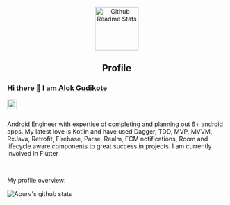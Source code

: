 <p align="center">
 <img width="100px" src="https://res.cloudinary.com/anuraghazra/image/upload/v1594908242/logo_ccswme.svg" align="center" alt="Github Readme Stats" />
 <h2 align="center">Profile</h2>
</p>

### Hi there 👋 I am [Alok Gudikote](https://alokomkar.github.io)

<a href="https://www.linkedin.com/in/alokgudikote/">
  <img align="left" alt="Alok's LinkdeIN" width="22px" src="https://cdn.jsdelivr.net/npm/simple-icons@v3/icons/linkedin.svg" />
</a>
<br />
<br />


<!--
**ApurvShah007/ApurvShah007** is a ✨ _special_ ✨ repository because its `README.md` (this file) appears on your GitHub profile.
-->

<div>
 <p>

Android Engineer with expertise of completing and planning out 6+ android apps. My latest love is Kotlin and have used Dagger, TDD, MVP, MVVM, RxJava, Retrofit, Firebase, Parse, Realm, FCM notifications, Room and lifecycle aware components to great success in projects. I am currently involved in Flutter

</h4>
</div>

<br />

<div><p>My profile overview: </p></div>

![Apurv's github stats](https://github-readme-stats.vercel.app/api?username=alokomkar&show_icons=true)
<br />
<br />
